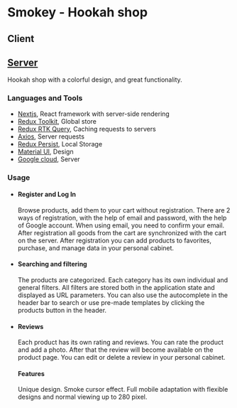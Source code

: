 <h1>Smokey - Hookah shop</h1>
<h2>Client</h2>
<h2><a href="https://github.com/vladyslav-rohalov/smokey-server">Server</a> </h2>
<p>Hookah shop with a colorful design, and great functionality.</p>

<h3>Languages and Tools</h3>
<ul>
    <li>
        <span><a href="https://nextjs.org/" target="_blank" rel="noreferrer">Nextjs</a>, React framework with server-side rendering</span>
    </li>
    <li>
        <span><a href="https://redux-toolkit.js.org/" target="_blank" rel="noreferrer">Redux Toolkit</a>, Global store</span>
    </li>
     <li>
        <span><a href="https://redux-toolkit.js.org/rtk-query/overview" target="_blank" rel="noreferrer">Redux RTK Query</a>, Caching requests to servers</span>
    </li>
    <li>
        <span><a href="https://axios-http.com/" target="_blank" rel="noreferrer">Axios</a>, Server requests</span>
    </li>
    <li>
        <span><a href="https://github.com/rt2zz/redux-persist" target="_blank" rel="noreferrer">Redux Persist</a>, Local Storage</span>
    </li>
    <li>
        <span><a href="https://mui.com/material-ui/" target="_blank" rel="noreferrer">Material UI</a>, Design</span>
    </li>
    <li>
        <span><a href="https://cloud.google.com/" target="_blank" rel="noreferrer">Google cloud</a>, Server</span>
    </li>
</ul>
<h3>Usage</h3>
<ul>
<li>
   <h4>Register and Log In</h4>
   <p>Browse products, add them to your cart without registration.
There are 2 ways of registration, with the help of email and password, with the help of Google account.  When using email, you need to confirm your email.
After registration all goods from the cart are synchronized with the cart on the server.
After registration you can add products to favorites, purchase, and manage data in your personal cabinet.
   </p>
</li>
<li>
   <h4>Searching and filtering </h4>
   <p>The products are categorized. Each category has its own individual and general filters. All filters are stored both in the application state and displayed as URL parameters.
   You can also use the autocomplete in the header bar to search or use pre-made templates by clicking the products button in the header.
   </p>
</li>
<li>
   <h4>Reviews</h4>
   <p>Each product has its own rating and reviews. You can rate the product and add a photo. After that the review will become available on the product page. You can edit or delete a review in your personal cabinet. 
   </p>
</li>
 <h4>Features</h4>
   <p>
   Unique design. Smoke cursor effect. Full mobile adaptation with flexible designs and normal viewing up to 280 pixel.
   </p>
</ul>
